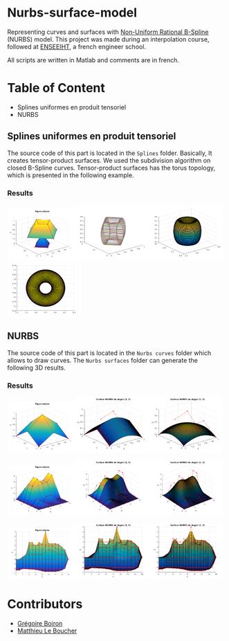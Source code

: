 # Nurbs-surface-model
Representing curves and surfaces with [Non-Uniform Rational B-Spline](https://en.wikipedia.org/wiki/Non-uniform_rational_B-spline) (NURBS) model. This project was made during an interpolation course, followed at [ENSEEIHT](http://www.enseeiht.fr/fr/index.html), a french engineer school.

All scripts are written in Matlab and comments are in french.

# Table of Content
* Splines uniformes en produit tensoriel
* NURBS

## Splines uniformes en produit tensoriel

The source code of this part is located in the `Splines` folder. Basically, It creates tensor-product surfaces. We used the subdivision algorithm on closed B-Spline curves. Tensor-product surfaces has the torus topology, which is presented in the following example.

### Results

<img src="https://github.com/Graygzou/Nurbs-surface-model/blob/master/Images/Cone/tore.png" width="31%"><img src="https://github.com/Graygzou/Nurbs-surface-model/blob/master/Images/Cone/tore1.png" width="34%"><img src="https://github.com/Graygzou/Nurbs-surface-model/blob/master/Images/Cone/tore2.png" width="34%"><img src="https://github.com/Graygzou/Nurbs-surface-model/blob/master/Images/Cone/tore3.png" width="34%">

## NURBS

The source code of this part is located in the `Nurbs curves` folder which allows to draw curves. The `Nurbs surfaces` folder can generate the following 3D results.

### Results

<img src="https://github.com/Graygzou/Nurbs-surface-model/blob/master/Images/Surfaces/fig5.png" width="31%"><img src="https://github.com/Graygzou/Nurbs-surface-model/blob/master/Images/Surfaces/fig5-etape1.png" width="34%"><img src="https://github.com/Graygzou/Nurbs-surface-model/blob/master/Images/Surfaces/fig5-etape2.png" width="34%">

<img src="https://github.com/Graygzou/Nurbs-surface-model/blob/master/Images/Surfaces/fig2.png" width="31%"><img src="https://github.com/Graygzou/Nurbs-surface-model/blob/master/Images/Surfaces/fig2-etape1.png" width="34%"><img src="https://github.com/Graygzou/Nurbs-surface-model/blob/master/Images/Surfaces/fig2-etape2.png" width="34%">

<img src="https://github.com/Graygzou/Nurbs-surface-model/blob/master/Images/Surfaces/fig9.png" width="31%"><img src="https://github.com/Graygzou/Nurbs-surface-model/blob/master/Images/Surfaces/fig9-etape1.png" width="34%"><img src="https://github.com/Graygzou/Nurbs-surface-model/blob/master/Images/Surfaces/fig9-etape2.png" width="34%">

# Contributors
* [Grégoire Boiron](https://github.com/Graygzou)
* [Matthieu Le Boucher](https://github.com/Meight)
